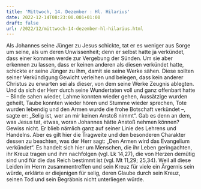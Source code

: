 ```yaml
---
title: 'Mittwoch, 14. Dezember : Hl. Hilarius'
date: 2022-12-14T08:23:00.001+01:00
draft: false
url: /2022/12/mittwoch-14-dezember-hl-hilarius.html
---
```


Als Johannes seine Jünger zu Jesus schickte, tat er es weniger aus Sorge um seine, als um deren Unwissenheit; denn er selbst hatte ja verkündet, dass einer kommen werde zur Vergebung der Sünden. Um sie aber erkennen zu lassen, dass er keinen anderen als diesen verkündet hatte, schickte er seine Jünger zu ihm, damit sie seine Werke sähen. Diese sollten seiner Verkündigung Gewicht verleihen und belegen, dass kein anderer Christus zu erwarten sei als dieser, von dem seine Werke Zeugnis ablegten. Und da sich der Herr durch seine Wundertaten voll und ganz offenbart hatte – Blinde sahen wieder, Lahme konnten wieder gehen, Aussätzige wurden geheilt, Taube konnten wieder hören und Stumme wieder sprechen, Tote wurden lebendig und den Armen wurde die frohe Botschaft verkündet –, sagte er: „Selig ist, wer an mir keinen Anstoß nimmt“. Gab es denn an dem, was Jesus tat, etwas, woran Johannes hätte Anstoß nehmen können? Gewiss nicht. Er blieb nämlich ganz auf seiner Linie des Lehrens und Handelns. Aber es gilt hier die Tragweite und den besonderen Charakter dessen zu beachten, was der Herr sagt: „Den Armen wird das Evangelium verkündet“. Es handelt sich hier um Menschen, die ihr Leben geringachten, ihr Kreuz tragen und ihm nachfolgen (vgl. Lk 14,27), die von Herzen demütig sind und für die das Reich bestimmt ist (vgl. Mt 11,29; 25,34). Weil all diese Leiden im Herrn zusammentreffen und sein Kreuz für viele ein Ärgernis sein würde, erklärte er diejenigen für selig, deren Glaube durch sein Kreuz, seinen Tod und sein Begräbnis nicht unterliegen würde.